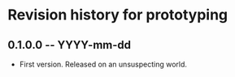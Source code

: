 # Revision history for prototyping

## 0.1.0.0 -- YYYY-mm-dd

* First version. Released on an unsuspecting world.
